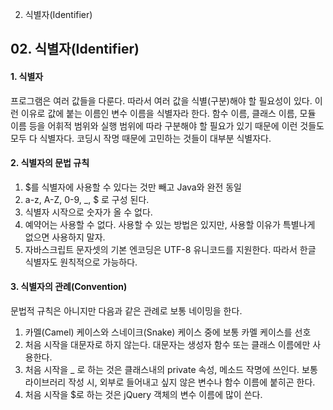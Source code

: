 02. 식별자(Identifier)

## 02. 식별자(Identifier)

#### 1. 식별자 
 프로그램은 여러 값들을 다룬다. 따라서 여러 값을 식별(구분)해야 할 필요성이 있다. 이런 이유로 값에 붙는 이름인 변수 이름을 식별자라 한다. 함수 이름, 클래스 이름, 모듈 이름 등을 어휘적 범위와 실행 범위에 따라 구분해야 할 필요가 있기 때문에 이런 것들도 모두 다 식별자다. 코딩시 작명 때문에 고민하는 것들이 대부분 식별자다.

#### 2. 식별자의 문법 규칙
1. $를 식별자에 사용할 수 있다는 것만 빼고 Java와 완전 동일
2. a-z, A-Z, 0-9, _, $ 로 구성 된다.
3. 식별자 시작으로 숫자가 올 수 없다.
4. 예약어는 사용할 수 없다. 사용할 수 있는 방법은 있지만, 사용할 이유가 특별나게 없으면 사용하지 말자.
5. 자바스크립트 문자셋의 기본 엔코딩은 UTF-8 유니코드를 지원한다. 따라서 한글 식별자도 원칙적으로 가능하다.

#### 3. 식별자의 관례(Convention)
 문법적 규칙은 아니지만 다음과 같은 관례로 보통 네이밍을 한다.  
1. 카멜(Camel) 케이스와 스네이크(Snake) 케이스 중에 보통 카멜 케이스를 선호
2. 처음 시작을 대문자로 하지 않는다. 대문자는 생성자 함수 또는 클래스 이름에만 사용한다.
3. 처음 시작을 _ 로 하는 것은 클래스내의 private 속성, 메소드 작명에 쓰인다. 보통 라이브러리 작성 시, 외부로 들어내고 싶지 않은 변수나 함수 이름에 붙히곤 한다.
4. 처음 시작을 $로 하는 것은 jQuery 객체의 변수 이름에 많이 쓴다. 
